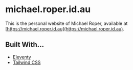 # michael.roper.id.au

This is the personal website of Michael Roper, available at [https://michael.roper.id.au](https://michael.roper.id.au).

## Built With...

- [Eleventy](https://www.11ty.dev/)
- [Tailwind CSS](https://tailwindcss.com)
